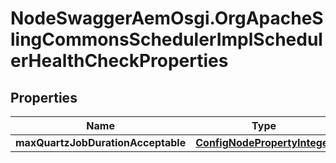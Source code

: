 # NodeSwaggerAemOsgi.OrgApacheSlingCommonsSchedulerImplSchedulerHealthCheckProperties

## Properties
Name | Type | Description | Notes
------------ | ------------- | ------------- | -------------
**maxQuartzJobDurationAcceptable** | [**ConfigNodePropertyInteger**](ConfigNodePropertyInteger.md) |  | [optional] 


